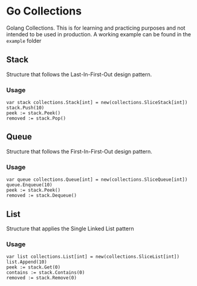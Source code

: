 # Go Collections
Golang Collections. This is for learning and practicing purposes and not intended to be used in production.
A working example can be found in the `example` folder

## Stack

Structure that follows the Last-In-First-Out design pattern.

### Usage

```
var stack collections.Stack[int] = new(collections.SliceStack[int])
stack.Push(10)
peek := stack.Peek()
removed := stack.Pop()
```

## Queue

Structure that follows the First-In-First-Out design pattern.

### Usage

```
var queue collections.Queue[int] = new(collections.SliceQueue[int])
queue.Enqueue(10)
peek := stack.Peek()
removed := stack.Dequeue()
```

## List

Structure that applies the Single Linked List pattern

### Usage

```
var list collections.List[int] = new(collections.SliceList[int])
list.Append(10)
peek := stack.Get(0)
contains := stack.Contains(0)
removed := stack.Remove(0)
```